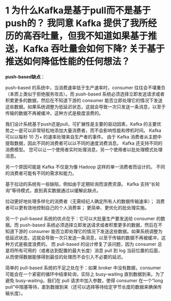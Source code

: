 # **1 为什么Kafka是基于pull而不是基于push的？ 我同意 Kafka 提供了我所经历的高吞吐量，但我不知道如果基于推送，Kafka 吞吐量会如何下降? 关于基于推送如何降低性能的任何想法？**

**push-based缺点**：

 push-based 的系统中，当消费速率低于生产速率时，consumer 往往会不堪重负（本质上类似于拒绝服务攻击）。而 push-based 系统必须选择立即发送请求或者积累更多的数据，然后在不知道下游的 consumer 能否立即处理它的情况下发送这些数据。如果系统调整为低延迟状态，这就会导致一次只发送一条消息，以至于传输的数据不再被缓冲，这种方式是极度浪费的。

我们设计系统基于push还是pull，可扩展性是主要的驱动因素，Kafka 的主要优势之一是可以非常轻松地添加大量消费者，而不会影响性能和停机时间。
Kafka 可以以每秒 10 万+ 的速率处理来自生产者的事件。 由于 Kafka 消费者从主题中提取数据，因此不同的消费者可以以不同的速度消费消息。 
Kafka 还支持不同的消费模型。 您可以让一个使用者实时处理消息，另一个使用者以批处理模式处理消息。

另一个原因可能是 Kafka 不仅是为像 Hadoop 这样的单一消费者而设计的。 不同的消费者可能有不同的需求和能力。

基于拉动的系统有一些缺陷，例如由于定期轮询而浪费资源。 Kafka 支持“长轮询”等待模式，直到真实数据通过以缓解此缺点。

拉动更好地处理多样化的消费者（无需经纪人确定所有人的数据传输速率）；
消费者可以更有效地控制自己的个人消费率；
更简单、更优化的批处理实施。

另一个 pull-based 系统的优点在于：它可以大批量生产要发送给 consumer 的数据。而 push-based 系统必须选择立即发送请求或者积累更多的数据，然后在不知道下游的 consumer 能否立即处理它的情况下发送这些数据。如果系统调整为低延迟状态，这就会导致一次只发送一条消息，以至于传输的数据不再被缓冲，这种方式是极度浪费的。 而 pull-based 的设计修复了该问题，因为 consumer 总是将所有可用的（或者达到配置的最大长度）消息 pull 到 log 当前位置的后面，从而使得数据能够得到最佳的处理而不会引入不必要的延迟。

简单的 pull-based 系统的不足之处在于：如果 broker 中没有数据，consumer 可能会在一个紧密的循环中结束轮询，实际上 busy-waiting 直到数据到来。为了避免 busy-waiting，我们在 pull 请求中加入参数，使得 consumer 在一个“long pull”中阻塞等待，直到数据到来（还可以选择等待给定字节长度的数据来确保传输长度）。
